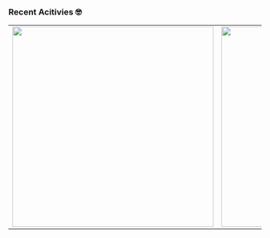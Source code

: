 <!-- ![init_guithub](https://media-exp1.licdn.com/dms/image/C4D16AQG5vZhFDN22Ow/profile-displaybackgroundimage-shrink_350_1400/0?e=1611187200&v=beta&t=35Qv7WV2yIP_THAywrQ2EO47cKs2qHLQ_XN4MTT84nI) -->

### Recent Acitivies 🤓

<table align="center">
  <tr>
      <td><img width="400px" align="center" src="https://github-readme-stats.vercel.app/api/top-langs/?username=MichelDeziderio&hide=html&layout=compact&theme=dracula" /></td>
      <td><img width="400px" align="center" src="https://github-readme-stats.vercel.app/api?username=MichelDeziderio&theme=dracula&show_icons=true" /></td>
  </tr>  
</table>
